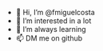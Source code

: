 - 👋 Hi, I’m @fmiguelcosta
- 👀 I’m interested in a lot
- 🌱 I’m always learning
- 📫 DM me on github

<!---
fmiguelcosta/fmiguelcosta is a ✨ special ✨ repository because its `README.md` (this file) appears on your GitHub profile.
You can click the Preview link to take a look at your changes.
--->
